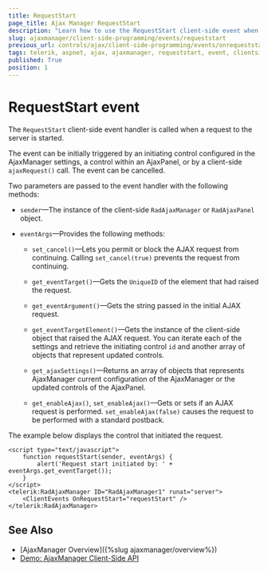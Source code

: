 ```yaml
---
title: RequestStart
page_title: Ajax Manager RequestStart
description: "Learn how to use the RequestStart client-side event when working with Telerik UI for ASP.NET AJAX."
slug: ajaxmanager/client-side-programming/events/requeststart
previous_url: controls/ajax/client-side-programming/events/onrequeststart, controls/ajaxmanager/client-side-programming/events/onrequeststart
tags: telerik, aspnet, ajax, ajaxmanager, requeststart, event, clientside, programming, api
published: True
position: 1
---
```


# RequestStart event

The `RequestStart` client-side event handler is called when a request to the server is started. 

The event can be initially triggered by an initiating control configured in the AjaxManager settings, a control within an AjaxPanel, or by a client-side `ajaxRequest()` call. The event can be cancelled.

Two parameters are passed to the event handler with the following methods:

* `sender`&mdash;The instance of the client-side `RadAjaxManager` or `RadAjaxPanel` object.

* `eventArgs`&mdash;Provides the following methods:

    * `set_cancel()`&mdash;Lets you permit or block the AJAX request from continuing. Calling `set_cancel(true)` prevents the request from continuing.

    * `get_eventTarget()`&mdash;Gets the `UniqueID` of the element that had raised the request.

    * `get_eventArgument()`&mdash;Gets the string passed in the initial AJAX request.

    * `get_eventTargetElement()`&mdash;Gets the instance of the client-side object that raised the AJAX request. You can iterate each of the settings and retrieve the initiating control `id` and another array of objects that represent updated controls.

    * `get_ajaxSettings()`&mdash;Returns an array of objects that represents AjaxManager current configuration of the AjaxManager or the updated controls of the AjaxPanel.

    * `get_enableAjax()`, `set_enableAjax()`&mdash;Gets or sets if an AJAX request is performed. `set_enableAjax(false)` causes the request to be performed with a standard postback.

The example below displays the control that initiated the request.

````ASP.NET
<script type="text/javascript">
	function requestStart(sender, eventArgs) {
	    alert('Request start initiated by: ' + eventArgs.get_eventTarget());
	}
</script>
<telerik:RadAjaxManager ID="RadAjaxManager1" runat="server">
	<ClientEvents OnRequestStart="requestStart" />
</telerik:RadAjaxManager>
````



## See Also

* [AjaxManager Overview]({%slug ajaxmanager/overview%})
* [Demo: AjaxManager Client-Side API](https://demos.telerik.com/aspnet-ajax/ajax/examples/manager/clientsideapi/defaultcs.aspx)
